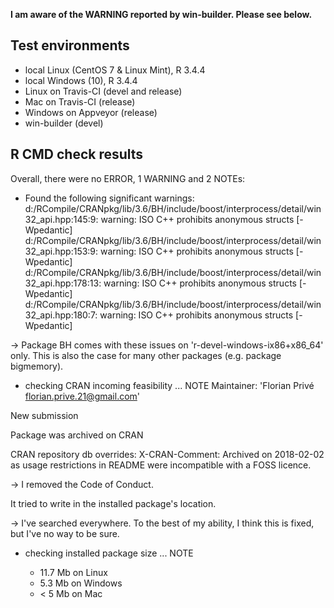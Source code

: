 __I am aware of the WARNING reported by win-builder. Please see below.__

## Test environments

* local Linux (CentOS 7 & Linux Mint), R 3.4.4 
* local Windows (10), R 3.4.4
* Linux on Travis-CI (devel and release)
* Mac on Travis-CI (release)
* Windows on Appveyor (release)
* win-builder (devel)

## R CMD check results

Overall, there were no ERROR, 1 WARNING and 2 NOTEs:

* Found the following significant warnings:
  d:/RCompile/CRANpkg/lib/3.6/BH/include/boost/interprocess/detail/win32_api.hpp:145:9: warning: ISO C++ prohibits anonymous structs [-Wpedantic]
  d:/RCompile/CRANpkg/lib/3.6/BH/include/boost/interprocess/detail/win32_api.hpp:153:9: warning: ISO C++ prohibits anonymous structs [-Wpedantic]
  d:/RCompile/CRANpkg/lib/3.6/BH/include/boost/interprocess/detail/win32_api.hpp:178:13: warning: ISO C++ prohibits anonymous structs [-Wpedantic]
  d:/RCompile/CRANpkg/lib/3.6/BH/include/boost/interprocess/detail/win32_api.hpp:180:7: warning: ISO C++ prohibits anonymous structs [-Wpedantic]
  
-> Package BH comes with these issues on 'r-devel-windows-ix86+x86_64' only. 
   This is also the case for many other packages (e.g. package bigmemory).

* checking CRAN incoming feasibility ... NOTE
Maintainer: 'Florian Privé <florian.prive.21@gmail.com>'

New submission

Package was archived on CRAN

CRAN repository db overrides:
  X-CRAN-Comment: Archived on 2018-02-02 as usage restrictions in
    README were incompatible with a FOSS licence.
    
  -> I removed the Code of Conduct.    

  It tried to write in the installed package's location.
  
  -> I've searched everywhere. To the best of my ability, I think this is fixed, but I've no way to be sure.


* checking installed package size ... NOTE

  - 11.7 Mb on Linux
  -  5.3 Mb on Windows
  -  < 5 Mb on Mac

